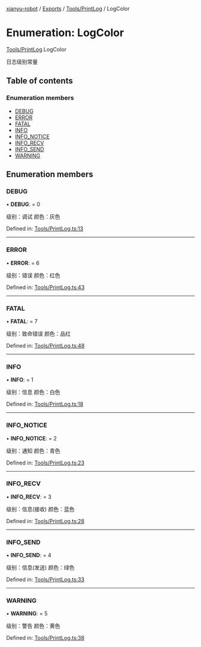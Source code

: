 [xianyu-robot](../README.md) / [Exports](../modules.md) / [Tools/PrintLog](../modules/tools_printlog.md) / LogColor

# Enumeration: LogColor

[Tools/PrintLog](../modules/tools_printlog.md).LogColor

日志级别常量

## Table of contents

### Enumeration members

- [DEBUG](tools_printlog.logcolor.md#debug)
- [ERROR](tools_printlog.logcolor.md#error)
- [FATAL](tools_printlog.logcolor.md#fatal)
- [INFO](tools_printlog.logcolor.md#info)
- [INFO\_NOTICE](tools_printlog.logcolor.md#info_notice)
- [INFO\_RECV](tools_printlog.logcolor.md#info_recv)
- [INFO\_SEND](tools_printlog.logcolor.md#info_send)
- [WARNING](tools_printlog.logcolor.md#warning)

## Enumeration members

### DEBUG

• **DEBUG**: = 0

级别：调试
颜色：灰色

Defined in: [Tools/PrintLog.ts:13](https://github.com/blacktunes/xianyu-robot/blob/2c773a6/src/Tools/PrintLog.ts#L13)

___

### ERROR

• **ERROR**: = 6

级别：错误
颜色：红色

Defined in: [Tools/PrintLog.ts:43](https://github.com/blacktunes/xianyu-robot/blob/2c773a6/src/Tools/PrintLog.ts#L43)

___

### FATAL

• **FATAL**: = 7

级别：致命错误
颜色：品红

Defined in: [Tools/PrintLog.ts:48](https://github.com/blacktunes/xianyu-robot/blob/2c773a6/src/Tools/PrintLog.ts#L48)

___

### INFO

• **INFO**: = 1

级别：信息
颜色：白色

Defined in: [Tools/PrintLog.ts:18](https://github.com/blacktunes/xianyu-robot/blob/2c773a6/src/Tools/PrintLog.ts#L18)

___

### INFO\_NOTICE

• **INFO\_NOTICE**: = 2

级别：通知
颜色：青色

Defined in: [Tools/PrintLog.ts:23](https://github.com/blacktunes/xianyu-robot/blob/2c773a6/src/Tools/PrintLog.ts#L23)

___

### INFO\_RECV

• **INFO\_RECV**: = 3

级别：信息(接收)
颜色：蓝色

Defined in: [Tools/PrintLog.ts:28](https://github.com/blacktunes/xianyu-robot/blob/2c773a6/src/Tools/PrintLog.ts#L28)

___

### INFO\_SEND

• **INFO\_SEND**: = 4

级别：信息(发送)
颜色：绿色

Defined in: [Tools/PrintLog.ts:33](https://github.com/blacktunes/xianyu-robot/blob/2c773a6/src/Tools/PrintLog.ts#L33)

___

### WARNING

• **WARNING**: = 5

级别：警告
颜色：黄色

Defined in: [Tools/PrintLog.ts:38](https://github.com/blacktunes/xianyu-robot/blob/2c773a6/src/Tools/PrintLog.ts#L38)
